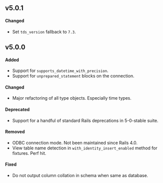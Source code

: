 ## v5.0.1

#### Changed

* Set `tds_version` fallback to `7.3`.


## v5.0.0

#### Added

* Support for `supports_datetime_with_precision`.
* Support for `unprepared_statement` blocks on the connection.

#### Changed

* Major refactoring of all type objects. Especially time types.

#### Deprecated

* Support for a handful of standard Rails deprecations in 5-0-stable suite.

#### Removed

* ODBC connection mode. Not been maintained since Rails 4.0.
* View table name detection in `with_identity_insert_enabled` method for fixtures. Perf hit.

#### Fixed

* Do not output column collation in schema when same as database.
